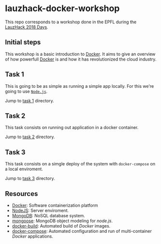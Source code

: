 # lauzhack-docker-workshop

This repo corresponds to a workshop done in the EPFL during the [LauzHack 2018 Days](https://lauzhack.com/workshops).


## Initial steps

This workshop is a basic introduction to [Docker]. It aims to give an overview of how powerfull [Docker] is and how it has revolutionized the cloud industry.

## Task 1
This is going to be as simple as running a simple app locally. For this we're going to use [`Node.js`](https://nodejs.org/en/).

Jump to [task 1](./1-simple-server) directory.
## Task 2
This task consists on running out application in a docker container.

Jump to [task 2](./2-dockerize-app) directory.
## Task 3
This task consists on a simgle deploy of the system with `docker-compose` on a local enviroment.

Jump to [task 3](./3-docker-compose) directory.

## Resources
+ [Docker]: Software containerization platform
+ [NodeJS]: Server enviroment.
+ [MongoDB]: NoSQL database system.
+ [mongoose]: MongoDB object modeling for *node.js*.
+ [docker-build]: Automated build of *Docker* images.
+ [docker-compose]: Automated configuration and run of multi-container *Docker* applications.

[Microservices architecture]: http://microservices.io/patterns/microservices.html
[NodeJS image]: https://hub.docker.com/_/node/
[MongoDB image]: https://hub.docker.com/_/mongo/
[MongoDB]: https://www.mongodb.com
[mongoose]: http://mongoosejs.com/index.html
[NodeJS]: http://nodejs.org
[Docker]: https://docs.docker.com/
[docker-compose]:https://docs.docker.com/compose/compose-file/
[docker-build]:https://docs.docker.com/engine/reference/builder/
